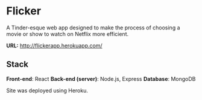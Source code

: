 # Flicker

A Tinder-esque web app designed to make the process of choosing a movie or show to watch on Netflix more efficient.

**URL:** http://flickerapp.herokuapp.com/

## Stack

**Front-end**: React
**Back-end (server)**: Node.js, Express
**Database**: MongoDB

Site was deployed using Heroku.

